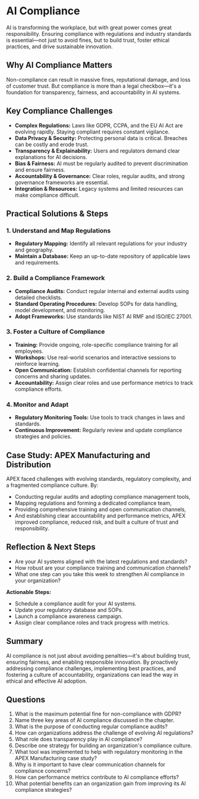 # AI Compliance

AI is transforming the workplace, but with great power comes great responsibility. Ensuring compliance with regulations and industry standards is essential—not just to avoid fines, but to build trust, foster ethical practices, and drive sustainable innovation.

## Why AI Compliance Matters
Non-compliance can result in massive fines, reputational damage, and loss of customer trust. But compliance is more than a legal checkbox—it's a foundation for transparency, fairness, and accountability in AI systems.

## Key Compliance Challenges
- **Complex Regulations:** Laws like GDPR, CCPA, and the EU AI Act are evolving rapidly. Staying compliant requires constant vigilance.
- **Data Privacy & Security:** Protecting personal data is critical. Breaches can be costly and erode trust.
- **Transparency & Explainability:** Users and regulators demand clear explanations for AI decisions.
- **Bias & Fairness:** AI must be regularly audited to prevent discrimination and ensure fairness.
- **Accountability & Governance:** Clear roles, regular audits, and strong governance frameworks are essential.
- **Integration & Resources:** Legacy systems and limited resources can make compliance difficult.

## Practical Solutions & Steps
### 1. Understand and Map Regulations
- **Regulatory Mapping:** Identify all relevant regulations for your industry and geography.
- **Maintain a Database:** Keep an up-to-date repository of applicable laws and requirements.

### 2. Build a Compliance Framework
- **Compliance Audits:** Conduct regular internal and external audits using detailed checklists.
- **Standard Operating Procedures:** Develop SOPs for data handling, model development, and monitoring.
- **Adopt Frameworks:** Use standards like NIST AI RMF and ISO/IEC 27001.

### 3. Foster a Culture of Compliance
- **Training:** Provide ongoing, role-specific compliance training for all employees.
- **Workshops:** Use real-world scenarios and interactive sessions to reinforce learning.
- **Open Communication:** Establish confidential channels for reporting concerns and sharing updates.
- **Accountability:** Assign clear roles and use performance metrics to track compliance efforts.

### 4. Monitor and Adapt
- **Regulatory Monitoring Tools:** Use tools to track changes in laws and standards.
- **Continuous Improvement:** Regularly review and update compliance strategies and policies.

## Case Study: APEX Manufacturing and Distribution
APEX faced challenges with evolving standards, regulatory complexity, and a fragmented compliance culture. By:
- Conducting regular audits and adopting compliance management tools,
- Mapping regulations and forming a dedicated compliance team,
- Providing comprehensive training and open communication channels,
- And establishing clear accountability and performance metrics,
APEX improved compliance, reduced risk, and built a culture of trust and responsibility.

## Reflection & Next Steps
- Are your AI systems aligned with the latest regulations and standards?
- How robust are your compliance training and communication channels?
- What one step can you take this week to strengthen AI compliance in your organization?

**Actionable Steps:**
- Schedule a compliance audit for your AI systems.
- Update your regulatory database and SOPs.
- Launch a compliance awareness campaign.
- Assign clear compliance roles and track progress with metrics.

## Summary
AI compliance is not just about avoiding penalties—it's about building trust, ensuring fairness, and enabling responsible innovation. By proactively addressing compliance challenges, implementing best practices, and fostering a culture of accountability, organizations can lead the way in ethical and effective AI adoption.

## Questions
1. What is the maximum potential fine for non-compliance with GDPR?
2. Name three key areas of AI compliance discussed in the chapter.
3. What is the purpose of conducting regular compliance audits?
4. How can organizations address the challenge of evolving AI regulations?
5. What role does transparency play in AI compliance?
6. Describe one strategy for building an organization's compliance culture.
7. What tool was implemented to help with regulatory monitoring in the APEX Manufacturing case study?
8. Why is it important to have clear communication channels for compliance concerns?
9. How can performance metrics contribute to AI compliance efforts?
10. What potential benefits can an organization gain from improving its AI compliance strategies?

